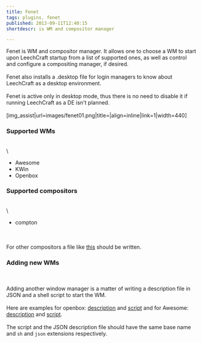```yaml
---
title: Fenet
tags: plugins, fenet
published: 2013-09-11T12:40:15
shortdescr: is WM and compositor manager

---
```


Fenet is WM and compositor manager. It allows one to choose a WM to
start upon LeechCraft startup from a list of supported ones, as well as
control and configure a compositing manager, if desired.\
\
Fenet also installs a .desktop file for login managers to know about
LeechCraft as a desktop environment.\
\
Fenet is active only in desktop mode, thus there is no need to disable
it if running LeechCraft as a DE isn't planned.\
\
\[img\_assist|url=images/fenet01.png|title=|align=inline|link=1|width=440\]

### Supported WMs

\
\

-   Awesome
-   KWin
-   Openbox

### Supported compositors

\
\

-   compton

\
\
For other compositors a file like
[this](https://github.com/0xd34df00d/leechcraft/blob/master/src/plugins/fenet/share/fenet/compositing/compton.json)
should be written.

### Adding new WMs

\
\
Adding another window manager is a matter of writing a description file
in JSON and a shell script to start the WM.\
\
Here are examples for openbox:
[description](https://github.com/0xd34df00d/leechcraft/blob/master/src/plugins/fenet/share/fenet/wms/openbox.json)
and
[script](https://github.com/0xd34df00d/leechcraft/blob/master/src/plugins/fenet/share/fenet/wms/openbox.sh)
and for Awesome:
[description](https://github.com/0xd34df00d/leechcraft/blob/master/src/plugins/fenet/share/fenet/wms/awesome.json)
and
[script](https://github.com/0xd34df00d/leechcraft/blob/master/src/plugins/fenet/share/fenet/wms/awesome.sh).\
\
The script and the JSON description file should have the same base name
and `sh` and `json` extensions respectively.